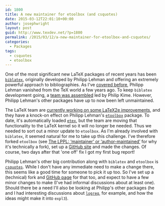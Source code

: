 ```yaml
---
id: 1800
title: A new maintainer for etoolbox (and csquotes)
date: 2015-03-12T22:01:10+00:00
author: josephwright
layout: post
guid: http://www.texdev.net/?p=1800
permalink: /2015/03/12/a-new-maintainer-for-etoolbox-and-csquotes/
categories:
  - Packages
tags:
  - csquotes
  - etoolbox
---
```

One of the most significant new LaTeX packages of recent years has been <a href="http://ctan.org/pkg/biblatex"><code>biblatex</code></a>, originally developed by Philipp Lehman and offering an extremely powerful approach to bibliographies. As I've <a href="http://www.texdev.net/2012/04/03/biblatex-status/">covered before</a>, Philipp Lehman vanished from the TeX world a few years ago. To keep <code>biblatex</code> development going, a <a href="http://www.texdev.net/2012/04/23/biblatex-a-team-to-continue-the-work/">team was assembled</a> led by Philip Kime. However, Philipp Lehman's other packages have up to now been left unmaintained.

The LaTeX team are <a href="http://www.texdev.net/2014/12/28/fixing-latex2e/">currently working on some LaTeX2e improvements</a>, and they have a knock-on effect on Philipp Lehman's <a href="http://ctan.org/pkg/etoolbox"><code>etoolbox</code></a> package. To date, it's automatically loaded <a href="http://ctan.org/pkg/etex-pkg"><code>etex</code></a>, but the team are moving that functionality to the LaTeX kernel so it will no longer be needed. Thus we needed to sort out a minor update to <code>etoolbox</code>. As I'm already involved with <code>biblatex</code>, it seemed natural for me to take up this challenge. I've therefore forked <code>etoolbox</code> (see <a href="http://www.texdev.net/2012/05/04/the-lppl-maintainer-or-author-maintained/">The LPPL: ‘maintainer’ or ‘author-maintained’</a> for why it's technically a fork), set up a <a href="https://github.com/josephwright/etoolbox">GitHub site</a> and made the changes. Of course, two days after that 'one off' fix I got my first bug report!

Philipp Lehman's other big contribution along with <code>biblatex</code> and <code>etoolbox</code> is <a href="http://ctan.org/pkg/csquotes"><code>csquotes</code></a>. While I don't have any immediate need to make a change there, this seems like a good time for someone to pick it up too. So I've set up a (technical) fork and <a href="https://github.com/josephwright/csquotes">GitHub page</a> for that too, and expect to have a few minor changes to make (I've had informal discussions about at least one). Should there be a need I'll also be looking at Philipp's other packages (he and I had interesting discussions about <a href="http://ctan.org/pkg/logreq"><code>logreq</code></a>, for example, and how the ideas might make it into <code>expl3</code>).